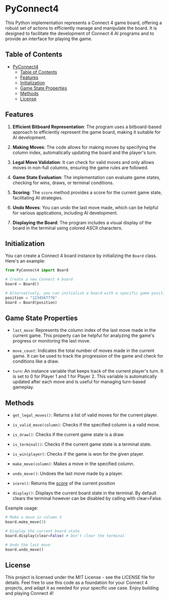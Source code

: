 # PyConnect4

This Python implementation represents a Connect 4 game board, offering a robust set of actions to efficiently manage and manipulate the board. It is designed to facilitate the development of Connect 4 AI programs and to provide an interface for playing the game. 

## Table of Contents
- [PyConnect4](#pyconnect4)
  - [Table of Contents](#table-of-contents)
  - [Features](#features)
  - [Initialization](#initialization)
  - [Game State Properties](#game-state-properties)
  - [Methods](#methods)
  - [License](#license)

## Features

1. **Efficient Bitboard Representation**: The program uses a bitboard-based approach to efficiently represent the game board, making it suitable for AI development.

2. **Making Moves**: The code allows for making moves by specifying the column index, automatically updating the board and the player's turn.

3. **Legal Move Validation**: It can check for valid moves and only allows moves in non-full columns, ensuring the game rules are followed.

4. **Game State Evaluation**: The implementation can evaluate game states, checking for wins, draws, or terminal conditions.

5. **Scoring**: The `score` method provides a score for the current game state, facilitating AI strategies.

6. **Undo Moves**: You can undo the last move made, which can be helpful for various applications, including AI development.

7. **Displaying the Board**: The program includes a visual display of the board in the terminal using colored ASCII characters.

## Initialization

You can create a Connect 4 board instance by initializing the `Board` class. Here's an example:

```python
from PyConnect4 import Board

# Create a new Connect 4 board
board = Board()

# Alternatively, you can initialize a board with a specific game position
position = "1234567776"
board = Board(position)
```

## Game State Properties

- `last_move`: Represents the column index of the last move made in the current game. This property can be helpful for analyzing the game's progress or monitoring the last move.

- `move_count`: Indicates the total number of moves made in the current game. It can be used to track the progression of the game and check for conditions like a draw.

- `turn`: An instance variable that keeps track of the current player's turn. It is set to 0 for Player 1 and 1 for Player 2. This variable is automatically updated after each move and is useful for managing turn-based gameplay.

## Methods

- `get_legal_moves()`: Returns a list of valid moves for the current player.

- `is_valid_move(column)`: Checks if the specified column is a valid move.

- `is_draw()`: Checks if the current game state is a draw.

- `is_terminal()`: Checks if the current game state is a terminal state.

- `is_win(player)`: Checks if the game is won for the given player.

- `make_move(column)`: Makes a move in the specified column.

- `undo_move()`: Undoes the last move made by a player.

- `score()`: Returns the [score](http://blog.gamesolver.org/solving-connect-four/02-test-protocol/#:~:text=Position%E2%80%99s%20score,of%20your%20score.) of the current position

- `display()`: Displays the current board state in the terminal. By default clears the terminal however can be disabled by calling with clear=False.

Example usage:

```python
# Make a move in column 3
board.make_move(3)

# Display the current board state
board.display(clear=False) # Don't clear the terminal

# Undo the last move
board.undo_move()
```

## License
This project is licensed under the MIT License - see the LICENSE file for details.
Feel free to use this code as a foundation for your Connect 4 projects, and adapt it as needed for your specific use case. Enjoy building and playing Connect 4!
